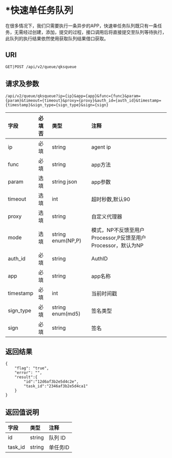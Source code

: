 # \*快速单任务队列

在很多情况下，我们只需要执行一条异步的APP，快速单任务队列既只有一条任务，无需经过创建，添加，提交的过程，接口调用后将直接提交至队列等待执行，此队列的执行结果依然使用获取队列结果借口获取。

## URI

```
GET|POST /api/v2/queue/qksqueue
```

## 请求及参数

```
/api/v2/queue/qksqueue?ip={ip}&app={app}&func={func}&param={param}&timeout={timeout}&proxy={proxy}&auth_id={auth_id}&timestamp={timestamp}&sign_type={sign_type}&sign={sign}
```

| **字段** | **必填否** | **类型** | **注释** |
| :--- | :--- | :--- | :--- |
| ip | 必填 | string | agent ip |
| func | 必填 | string | app方法 |
| param | 选填 | string json | app参数 |
| timeout | 选填 | int | 超时秒数,默认90 |
| proxy | 选填 | string | 自定义代理器 |
| mode | 选填 | string enum\(NP,P\) | 模式，NP不反馈至用户Processor,P反馈至用户Processor，默认为NP |
| auth\_id | 必填 | string | AuthID |
| app | 必填 | string | app名称 |
| timestamp | 必填 | int | 当前时间戳 |
| sign\_type | 必填 | string enum\(md5\) | 签名类型 |
| sign | 必填 | string | 签名 |

## 返回结果

```
{
    "flag": "true",
    "error": "",
    "result":{
        "id":"12d6af3b2e5d4c2e",
        "task_id":"2346af3b2e5d4ca1"
    }
}
```

## 返回值说明

| **字段** | **类型** | **注释** |
| :--- | :--- | :--- |
| id | string | 队列 ID |
| task\_id | string | 单任务ID |



